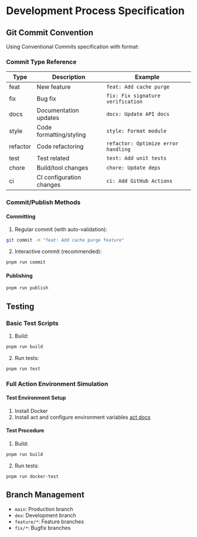 # Development Process Specification

## Git Commit Convention

Using Conventional Commits specification with format:

### Commit Type Reference
| Type     | Description                  | Example                  |
|----------|------------------------------|--------------------------|
| feat     | New feature                  | `feat: Add cache purge`  |
| fix      | Bug fix                      | `fix: Fix signature verification` |
| docs     | Documentation updates        | `docs: Update API docs`  |
| style    | Code formatting/styling      | `style: Format module`    |
| refactor| Code refactoring             | `refactor: Optimize error handling` |
| test     | Test related                 | `test: Add unit tests`    |
| chore    | Build/tool changes           | `chore: Update deps`      |
| ci       | CI configuration changes     | `ci: Add GitHub Actions`  |

### Commit/Publish Methods

#### Committing
1. Regular commit (with auto-validation):
```bash
git commit -m "feat: Add cache purge feature"
```

2. Interactive commit (recommended):
```bash
pnpm run commit
```

#### Publishing
```bash
pnpm run publish
```

## Testing
### Basic Test Scripts
1. Build:
```bash
pnpm run build
```

2. Run tests:
```bash
pnpm run test
```

### Full Action Environment Simulation

#### Test Environment Setup
1. Install Docker
2. Install act and configure environment variables [act docs](https://github.com/nektos/act)

#### Test Procedure
1. Build:
```bash
pnpm run build
```

2. Run tests:
```bash
pnpm run docker-test
```

## Branch Management
- `main`: Production branch
- `dev`: Development branch
- `feature/*`: Feature branches
- `fix/*`: Bugfix branches